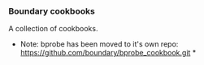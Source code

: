 ### Boundary cookbooks

A collection of cookbooks.

* Note: bprobe has been moved to it's own repo: https://github.com/boundary/bprobe_cookbook.git *
